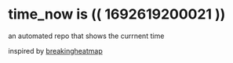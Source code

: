 # time_now is (( 1692619200021 ))

an automated repo that shows the currnent time

inspired by [breakingheatmap](https://github.com/breakingheatmap/breakingheatmap)